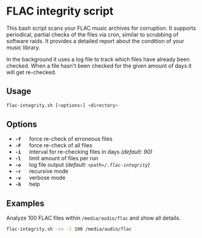 FLAC integrity script
========

This bash script scans your FLAC music archives for corruption.
It supports periodical, partial checks of the files via cron,
similar to scrubbing of software raids.
It provides a detailed report about the condition of your music library.

In the background it uses a log file to track which files have already been checked.
When a file hasn't been checked for the given amount of days it will get re-checked.

Usage
-----
```bash
flac-integrity.sh [<options>] <directory>
```

Options
-----
- **`-f`** &#8195; force re-check of erroneous files
- **`-F`** &#8195; force re-check of all files
- **`-i`** &#8195; interval for re-checking files in days *(default: 90)*
- **`-l`** &#8195; limit amount of files per run
- **`-o`** &#8195; log file output *(default: `<path>/.flac-integrity`)*
- **`-r`** &#8195; recursive mode
- **`-v`** &#8195; verbose mode
- **`-h`** &#8195; help

Examples
--------

Analyze 100 FLAC files within `/media/audio/flac` and show all details.
```bash
flac-integrity.sh -rv -l 100 /media/audio/flac
```
